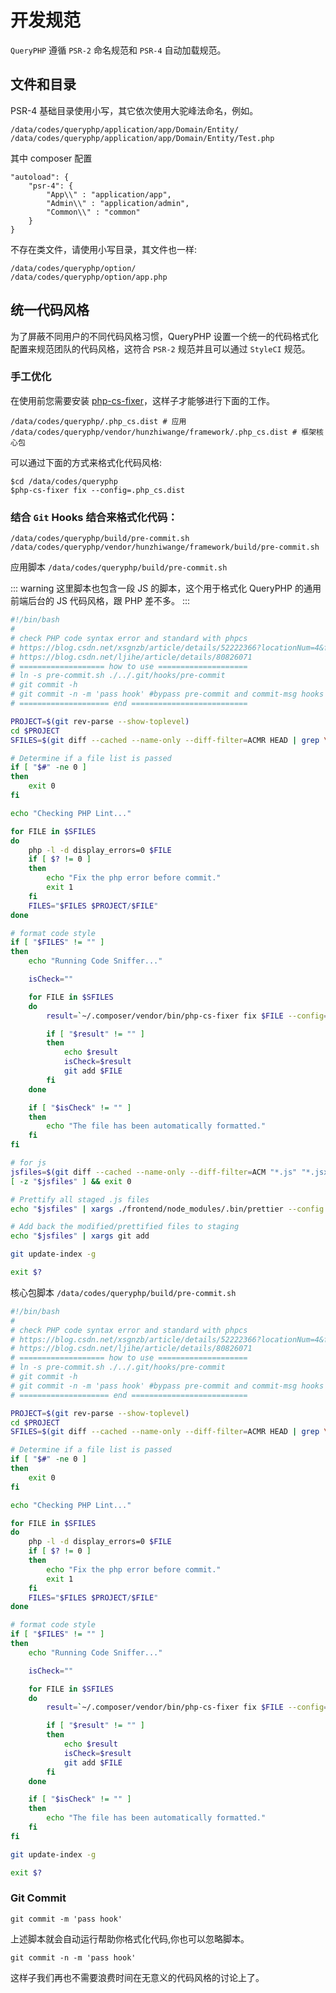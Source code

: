 # 开发规范

`QueryPHP` 遵循 `PSR-2` 命名规范和 `PSR-4` 自动加载规范。

## 文件和目录

PSR-4 基础目录使用小写，其它依次使用大驼峰法命名，例如。

```
/data/codes/queryphp/application/app/Domain/Entity/
/data/codes/queryphp/application/app/Domain/Entity/Test.php
```

其中 composer 配置

```
"autoload": {
    "psr-4": {
        "App\\" : "application/app",
        "Admin\\" : "application/admin",
        "Common\\" : "common"
    }
}
```

不存在类文件，请使用小写目录，其文件也一样:

```
/data/codes/queryphp/option/
/data/codes/queryphp/option/app.php
```

## 统一代码风格

为了屏蔽不同用户的不同代码风格习惯，QueryPHP 设置一个统一的代码格式化配置来规范团队的代码风格，这符合 `PSR-2` 规范并且可以通过 `StyleCI` 规范。

### 手工优化

在使用前您需要安装 [php-cs-fixer](http://cs.sensiolabs.org/)，这样子才能够进行下面的工作。

```
/data/codes/queryphp/.php_cs.dist # 应用
/data/codes/queryphp/vendor/hunzhiwange/framework/.php_cs.dist # 框架核心包
```

可以通过下面的方式来格式化代码风格:

```
$cd /data/codes/queryphp
$php-cs-fixer fix --config=.php_cs.dist
```

### 结合 `Git` Hooks 结合来格式化代码：

```
/data/codes/queryphp/build/pre-commit.sh
/data/codes/queryphp/vendor/hunzhiwange/framework/build/pre-commit.sh
```

应用脚本 `/data/codes/queryphp/build/pre-commit.sh`

::: warning
这里脚本也包含一段 JS 的脚本，这个用于格式化 QueryPHP 的通用前端后台的 JS 代码风格，跟 PHP 差不多。
:::

``` sh
#!/bin/bash
#
# check PHP code syntax error and standard with phpcs
# https://blog.csdn.net/xsgnzb/article/details/52222366?locationNum=4&fps=1
# https://blog.csdn.net/ljihe/article/details/80826071
# =================== how to use ====================
# ln -s pre-commit.sh ./../.git/hooks/pre-commit
# git commit -h
# git commit -n -m 'pass hook' #bypass pre-commit and commit-msg hooks
# ==================== end ==========================

PROJECT=$(git rev-parse --show-toplevel)
cd $PROJECT
SFILES=$(git diff --cached --name-only --diff-filter=ACMR HEAD | grep \\.php)

# Determine if a file list is passed
if [ "$#" -ne 0 ]
then
    exit 0
fi

echo "Checking PHP Lint..."

for FILE in $SFILES
do
    php -l -d display_errors=0 $FILE
    if [ $? != 0 ]
    then
        echo "Fix the php error before commit."
        exit 1
    fi
    FILES="$FILES $PROJECT/$FILE"
done

# format code style
if [ "$FILES" != "" ]
then
    echo "Running Code Sniffer..."

    isCheck=""

    for FILE in $SFILES
    do
        result=`~/.composer/vendor/bin/php-cs-fixer fix $FILE --config=.php_cs.dist`

        if [ "$result" != "" ]
        then
            echo $result
            isCheck=$result
            git add $FILE
        fi
    done

    if [ "$isCheck" != "" ]
    then
        echo "The file has been automatically formatted."
    fi
fi

# for js
jsfiles=$(git diff --cached --name-only --diff-filter=ACM "*.js" "*.jsx" "*.vue" "*.css" "*.less" | tr '\n' ' ')
[ -z "$jsfiles" ] && exit 0

# Prettify all staged .js files
echo "$jsfiles" | xargs ./frontend/node_modules/.bin/prettier --config frontend/.prettierrc.js --ignore-path frontend/.prettierignore --write

# Add back the modified/prettified files to staging
echo "$jsfiles" | xargs git add

git update-index -g

exit $?
```

核心包脚本 `/data/codes/queryphp/build/pre-commit.sh`

``` sh
#!/bin/bash
#
# check PHP code syntax error and standard with phpcs
# https://blog.csdn.net/xsgnzb/article/details/52222366?locationNum=4&fps=1
# https://blog.csdn.net/ljihe/article/details/80826071
# =================== how to use ====================
# ln -s pre-commit.sh ./../.git/hooks/pre-commit
# git commit -h
# git commit -n -m 'pass hook' #bypass pre-commit and commit-msg hooks
# ==================== end ==========================

PROJECT=$(git rev-parse --show-toplevel)
cd $PROJECT
SFILES=$(git diff --cached --name-only --diff-filter=ACMR HEAD | grep \\.php)

# Determine if a file list is passed
if [ "$#" -ne 0 ]
then
    exit 0
fi

echo "Checking PHP Lint..."

for FILE in $SFILES
do
    php -l -d display_errors=0 $FILE
    if [ $? != 0 ]
    then
        echo "Fix the php error before commit."
        exit 1
    fi
    FILES="$FILES $PROJECT/$FILE"
done

# format code style
if [ "$FILES" != "" ]
then
    echo "Running Code Sniffer..."

    isCheck=""

    for FILE in $SFILES
    do
        result=`~/.composer/vendor/bin/php-cs-fixer fix $FILE --config=.php_cs.dist`

        if [ "$result" != "" ]
        then
            echo $result
            isCheck=$result
            git add $FILE
        fi
    done

    if [ "$isCheck" != "" ]
    then
        echo "The file has been automatically formatted."
    fi
fi

git update-index -g

exit $?
```

### Git Commit

```
git commit -m 'pass hook'
```

上述脚本就会自动运行帮助你格式化代码,你也可以忽略脚本。

```
git commit -n -m 'pass hook'
```

这样子我们再也不需要浪费时间在无意义的代码风格的讨论上了。
